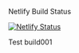 Netlify Build Status

[![Netlify Status](https://api.netlify.com/api/v1/badges/2307c547-e6e4-4229-bd32-00c3da52075b/deploy-status)](https://app.netlify.com/sites/upbeat-leakey-ec77d7/deploys)

Test build001
